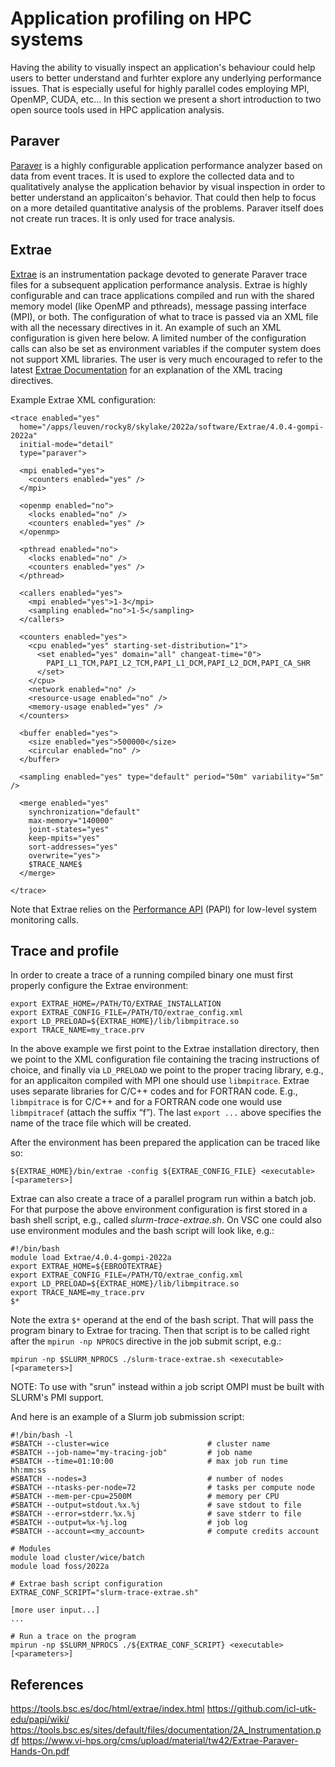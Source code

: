 # Application profiling on HPC systems

Having the ability to visually inspect an application's behaviour could help users to better understand and furhter explore any underlying performance issues. That is especially useful for highly parallel codes employing MPI, OpenMP, CUDA, etc... In this section we present a short introduction to two open source tools used in HPC application analysis.

## Paraver

[Paraver](https://tools.bsc.es/paraver) is a highly configurable application performance analyzer based on data from event traces. It is used to explore the collected data and to qualitatively analyse the application behavior by visual inspection in order to better understand an applicaiton's behavior. That could then help to focus on a more detailed quantitative analysis of the problems. Paraver itself does not create run traces. It is only used for trace analysis.

## Extrae

[Extrae](https://tools.bsc.es/extrae) is an instrumentation package devoted to generate Paraver trace files for a subsequent application performance analysis. Extrae is highly configurable and can trace applications compiled and run with the shared memory model (like OpenMP and pthreads), message passing interface (MPI), or both. The configuration of what to trace is passed via an XML file with all the necessary directives in it. An example of such an XML configuration is given here below. A limited number of the configuration calls can also be set as environment variables if the computer system does not support XML libraries. The user is very much encouraged to refer to the latest [Extrae Documentation](https://tools.bsc.es/doc/html/extrae/index.html) for an explanation of the XML tracing directives.

Example Extrae XML configuration:
```
<trace enabled="yes"
  home="/apps/leuven/rocky8/skylake/2022a/software/Extrae/4.0.4-gompi-2022a"
  initial-mode="detail"
  type="paraver">

  <mpi enabled="yes">
    <counters enabled="yes" />
  </mpi>

  <openmp enabled="no">
    <locks enabled="no" />
    <counters enabled="yes" />
  </openmp>

  <pthread enabled="no">
    <locks enabled="no" />
    <counters enabled="yes" />
  </pthread>

  <callers enabled="yes">
    <mpi enabled="yes">1-3</mpi>
    <sampling enabled="no">1-5</sampling>
  </callers>

  <counters enabled="yes">
    <cpu enabled="yes" starting-set-distribution="1">
      <set enabled="yes" domain="all" changeat-time="0">
        PAPI_L1_TCM,PAPI_L2_TCM,PAPI_L1_DCM,PAPI_L2_DCM,PAPI_CA_SHR
      </set>
    </cpu>
    <network enabled="no" />
    <resource-usage enabled="no" />
    <memory-usage enabled="yes" />
  </counters>

  <buffer enabled="yes">
    <size enabled="yes">500000</size>
    <circular enabled="no" />
  </buffer>

  <sampling enabled="yes" type="default" period="50m" variability="5m" />

  <merge enabled="yes"
    synchronization="default"
    max-memory="140000"
    joint-states="yes"
    keep-mpits="yes"
    sort-addresses="yes"
    overwrite="yes">
    $TRACE_NAME$
  </merge>

</trace>
```

Note that Extrae relies on the [Performance API](https://github.com/icl-utk-edu/papi) (PAPI) for low-level system monitoring calls.

## Trace and profile

In order to create a trace of a running compiled binary one must first properly configure the Extrae environment:

```
export EXTRAE_HOME=/PATH/TO/EXTRAE_INSTALLATION
export EXTRAE_CONFIG_FILE=/PATH/TO/extrae_config.xml
export LD_PRELOAD=${EXTRAE_HOME}/lib/libmpitrace.so
export TRACE_NAME=my_trace.prv
```

In the above example we first point to the Extrae installation directory, then we point to the XML configuration file containing the tracing instructions of choice, and finally via ```LD_PRELOAD``` we point to the proper tracing library, e.g., for an applicaiton compiled with MPI one should use ```libmpitrace```. Extrae uses separate libraries for C/C++ codes and for FORTRAN code. E.g., ```libmpitrace``` is for C/C++ and for a FORTRAN code one would use ```libmpitracef``` (attach the suffix “f”). The last ```export ...``` above specifies the name of the trace file which will be created.

After the environment has been prepared the application can be traced like so:

```
${EXTRAE_HOME}/bin/extrae -config ${EXTRAE_CONFIG_FILE} <executable> [<parameters>]
```

Extrae can also create a trace of a parallel program run within a batch job. For that purpose the above environment configuration is first stored in a bash shell script, e.g., called *slurm-trace-extrae.sh*. On VSC one could also use environment modules and the bash script will look like, e.g.:

```
#!/bin/bash
module load Extrae/4.0.4-gompi-2022a
export EXTRAE_HOME=${EBROOTEXTRAE}
export EXTRAE_CONFIG_FILE=/PATH/TO/extrae_config.xml
export LD_PRELOAD=${EXTRAE_HOME}/lib/libmpitrace.so
export TRACE_NAME=my_trace.prv
$*
```

Note the extra ```$*``` operand at the end of the bash script. That will pass the program binary to Extrae for tracing. Then that script is to be called right after the ```mpirun -np NPROCS``` directive in the job submit script, e.g.:

```
mpirun -np $SLURM_NPROCS ./slurm-trace-extrae.sh <executable> [<parameters>]
```

NOTE: To use with "srun" instead within a job script OMPI must be built with SLURM's PMI support.

And here is an example of a Slurm job submission script:

```
#!/bin/bash -l
#SBATCH --cluster=wice                      # cluster name
#SBATCH --job-name="my-tracing-job"         # job name
#SBATCH --time=01:10:00                     # max job run time hh:mm:ss
#SBATCH --nodes=3                           # number of nodes
#SBATCH --ntasks-per-node=72                # tasks per compute node
#SBATCH --mem-per-cpu=2500M                 # memory per CPU
#SBATCH --output=stdout.%x.%j               # save stdout to file
#SBATCH --error=stderr.%x.%j                # save stderr to file
#SBATCH --output=%x-%j.log                  # job log
#SBATCH --account=<my_account>              # compute credits account

# Modules
module load cluster/wice/batch
module load foss/2022a

# Extrae bash script configuration
EXTRAE_CONF_SCRIPT="slurm-trace-extrae.sh"

[more user input...]
...

# Run a trace on the program
mpirun -np $SLURM_NPROCS ./${EXTRAE_CONF_SCRIPT} <executable> [<parameters>]
```

## References
https://tools.bsc.es/doc/html/extrae/index.html
https://github.com/icl-utk-edu/papi/wiki/
https://tools.bsc.es/sites/default/files/documentation/2A_Instrumentation.pdf
https://www.vi-hps.org/cms/upload/material/tw42/Extrae-Paraver-Hands-On.pdf
